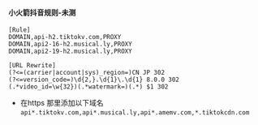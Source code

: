 #### 小火箭抖音规则-未测
```
[Rule]
DOMAIN,api-h2.tiktokv.com,PROXY
DOMAIN,api2-16-h2.musical.ly,PROXY
DOMAIN,api2-19-h2.musical.ly,PROXY

[URL Rewrite]
(?<=(carrier|account|sys)_region=)CN JP 302
(?<=version_code=)\d{2,}.\d{1}\.\d{1} 8.0.0 302
(.*video_id=\w{32})(.*watermark=)(.*) $1 302
```
* 在https 那里添加以下域名 `api*.tiktokv.com,api*.musical.ly,api*.amemv.com,*.tiktokcdn.com`

